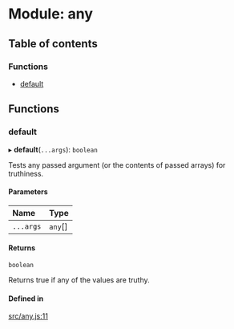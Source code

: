 # Module: any

## Table of contents

### Functions

- [default](any.md#default)

## Functions

### default

▸ **default**(`...args`): `boolean`

Tests any passed argument (or the contents of passed arrays) for truthiness.

#### Parameters

| Name | Type |
| :------ | :------ |
| `...args` | `any`[] |

#### Returns

`boolean`

Returns true if any of the values are truthy.

#### Defined in

[src/any.js:11](https://github.com/Twipped/js-utils/blob/f2eceb5/src/any.js#L11)
